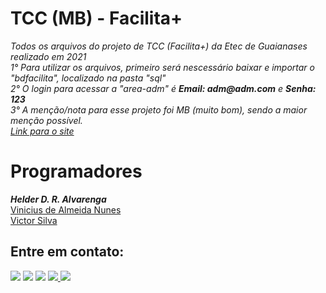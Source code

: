 # TCC (MB) - Facilita+
<p>
  <i>
    Todos os arquivos do projeto de TCC (Facilita+) da Etec de Guaianases realizado em 2021<br>
    1° Para utilizar os arquivos, primeiro será nescessário baixar e importar o "bdfacilita", localizado na pasta "sql"<br>
    2° O login para acessar a "area-adm" é <b>Email: adm@adm.com</b> e <b>Senha: 123</b><br>
    3° A menção/nota para esse projeto foi MB (muito bom), sendo a maior menção possível.<br>
    <a href="http://facilitamais.atwebpages.com/">Link para o site<a/>
  </i><br>
<p>
<p>
  <h1>Programadores</h1>
  <b><i>Helder D. R. Alvarenga</i></b><br>
  <a href="https://github.com/VinyProgramador">Vinicius de Almeida Nunes</a><br>
  <a href="https://github.com/VictorSilva27">Victor Silva</a>
</p>

<div>
 <h2> Entre em contato: </h2>
 <a href="https://www.linkedin.com/in/helder-alvarenga/" target="_blank"><img src="https://img.shields.io/badge/-LinkedIn-%230077B5?style=for-the-badge&logo=linkedin&logoColor=white" target="_blank"></a> 
 <a href="mailto:heldergavioes@hotmail.com"><img src="https://img.shields.io/badge/Microsoft_Outlook-0078D4?style=for-the-badge&logo=microsoft-outlook&logoColor=white"" target="_blank"></a>
 <a href="https://www.facebook.com/OAnciao"><img src="https://img.shields.io/badge/Facebook-1877F2?style=for-the-badge&logo=facebook&logoColor=white"></a>
 <a href="https://api.whatsapp.com/send?phone=5511969181772&text=T%C3%A9cnico%20em%20Desenvolvimento%20de%20Sistemas%20-%20Helder%20D.R.%20Alvarenga" target="_blank"><img src="https://img.shields.io/badge/WhatsApp-25D366?style=for-the-badge&logo=whatsapp&logoColor=white">
 <a href="https://instagram.com/uken49" target="_blank"><img src="https://img.shields.io/badge/-Instagram-%23E4405F?style=for-the-badge&logo=instagram&logoColor=white" target="_blank"></a>
</div>
